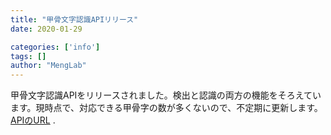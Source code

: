 ```yaml
---
title: "甲骨文字認識APIリリース"
date: 2020-01-29

categories: ['info']
tags: []
author: "MengLab"
---
```

甲骨文字認識APIをリリースされました。検出と認識の両方の機能をそろえています。現時点で、対応できる甲骨字の数が多くないので、不定期に更新します。  
[APIのURL](http://www.atait.se.ritsumei.ac.jp/OBI/ssdapi/) .
